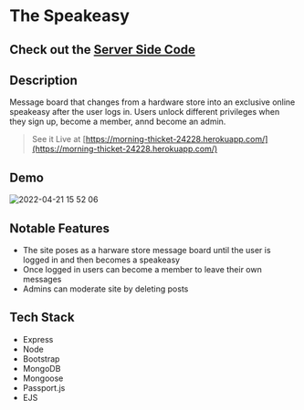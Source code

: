 # The Speakeasy 

## Check out the [Server Side Code](https://github.com/charliebarger/Dev-Spot-Server)

## Description

Message board that changes from a hardware store into an exclusive online speakeasy after the user logs in. Users unlock different privileges when they sign up, become a member, annd become an admin. 

> See it Live at [https://morning-thicket-24228.herokuapp.com/](https://morning-thicket-24228.herokuapp.com/)

## Demo

![2022-04-21 15 52 06](https://user-images.githubusercontent.com/72449213/164558113-3cab3731-c8e7-4d44-89a9-09f49a092aaf.gif)

## Notable Features

- The site poses as a harware store message board until the user is logged in and then becomes a speakeasy
- Once logged in users can become a member to leave their own messages
- Admins can moderate site by deleting posts

## Tech Stack

- Express
- Node
- Bootstrap
- MongoDB
- Mongoose
- Passport.js
- EJS
